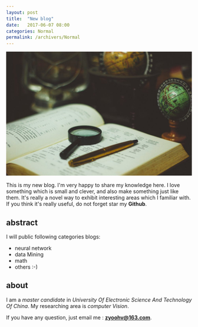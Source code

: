 ```yaml
---
layout: post
title:  "New blog"
date:   2017-06-07 08:00
categories: Normal
permalink: /archivers/Normal
---
```


![](/image/first.jpg)

This is my new blog. I'm very happy to share my knowledge here. I love something which is small and clever, and also make something just like them. It's really a novel way to exhibit interesting areas which I familiar with. If you think it's really useful, do not forget star my **Github**.

<!--more-->

## abstract

I will public following categories blogs:

* neural network
* data Mining
* math
* others :-)


## about

I am a *master candidate* in *University Of Electronic Science And Technology Of China*. My researching area is *computer Vision*.

If you have any question, just email me : **zyoohv@163.com**.
